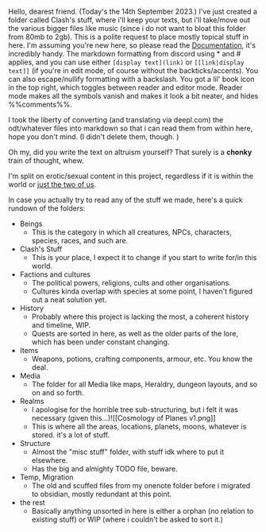 Hello, dearest friend. 
(Today's the 14th September 2023.)
I've just created a folder called Clash's stuff, where i'll keep your texts, but i'll take/move out the various bigger files like music (since i do not want to bloat this folder from 80mb to 2gb). 
This is a polite request to place mostly topical stuff in here. 
I'm assuming you're new here, so please read the [Documentation](https://help.obsidian.md/Home), it's incredibly handy. The markdown formatting from discord using * and # applies, and you can use either `[display text](link)` or `[[link|display text]]` (if you're in edit mode, of course without the backticks/accents). You can also escape/nullify formatting with a backslash. 
You got a lil' book icon in the top right, which toggles between reader and editor mode. Reader mode makes all the symbols vanish and makes it look a bit neater, and hides \%%comments\%%. 

I took the liberty of converting (and translating via deepl.com) the odt/whatever files into markdown so that i can read them from within here, hope you don't mind. (I didn't delete them, though. )

Oh my, did you write the text on altruism yourself? 
That surely is a **chonky** train of thought, whew.

I'm split on erotic/sexual content in this project, regardless if it is within the world or [just the two of us](https://open.spotify.com/track/1ko2lVN0vKGUl9zrU0qSlT).

In case you actually try to read any of the stuff we made, here's a quick rundown of the folders:
- Beings
	- This is the category in which all creatures, NPCs, characters, species, races, and such are.
- Clash's Stuff
	- This is your place, I expect it to change if you start to write for/in this world.
- Factions and cultures
	- The political powers, religions, cults and other organisations.
	- Cultures kinda overlap with species at some point, I haven't figured out a neat solution yet.
- History
	- Probably where this project is lacking the most, a coherent history and timeline, WIP. 
	- Quests are sorted in here, as well as the older parts of the lore, which has been under constant changing. 
- Items
	- Weapons, potions, crafting components, armour, etc. You know the deal. 
- Media
	- The folder for all Media like maps, Heraldry, dungeon layouts, and so on and so forth. 
- Realms
	- I apologise for the horrible tree sub-structuring, but i felt it was necessary (given this...)![[Cosmology of Planes v1.png]]
	- This is where all the areas, locations, planets, moons, whatever is stored. it's a lot of stuff. 
- Structure
	- Almost the "misc stuff" folder, with stuff idk where to put it elsewhere. 
	- Has the big and almighty TODO file, beware. 
- Temp, Migration
	- The old and scuffed files from my onenote folder before i migrated to obsidian, mostly redundant at this point. 
- the rest
	- Basically anything unsorted in here is either a orphan (no relation to existing stuff) or WIP (where i couldn't be asked to sort it.)